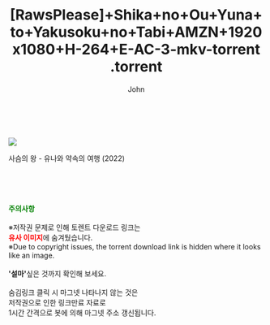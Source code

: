 ﻿---
layout: post
title:  "                   [RawsPlease]+Shika+no+Ou+Yuna+to+Yakusoku+no+Tabi+AMZN+1920x1080+H-264+E-AC-3-mkv-torrent                .torrent"
author: John
categories: [ 애니/만화 ]
tags: [  ]
image: https://torrentrj58.com/uploadfile/full/c0223731ad1e75d8db385ecde94ecae7fe7f8b18.jpg 
description: "                   [RawsPlease]+Shika+no+Ou+Yuna+to+Yakusoku+no+Tabi+AMZN+1920x1080+H-264+E-AC-3-mkv-torrent                 torrent 정보 공유"
toc: true
toc_sticky: true
---

<br>
<p><img src="https://torrentrj58.com/uploadfile/full/c0223731ad1e75d8db385ecde94ecae7fe7f8b18.jpg"/></p>
 사슴의 왕 - 유나와 약속의 여행 (2022)  
    
<br><br><br>
<p data-ke-size="size16"><b><span style="color: green;">주의사항</span></b><br /><br />※저작권 문제로 인해 토렌트 다운로드 링크는<br /><b><span style="color: red;">유사 이미지</span></b>에 숨겨뒀습니다.<br />※Due to copyright issues, the torrent download link is hidden where it looks like an image.<br /><br /><b>'설마'</b>싶은 것까지 확인해 보세요.<br /><br />숨김링크 클릭 시 마그넷 나타나지 않는 것은<br />저작권으로 인한 링크만료 자료로<br />1시간 간격으로 봇에 의해 마그넷 주소 갱신됩니다.</p>
